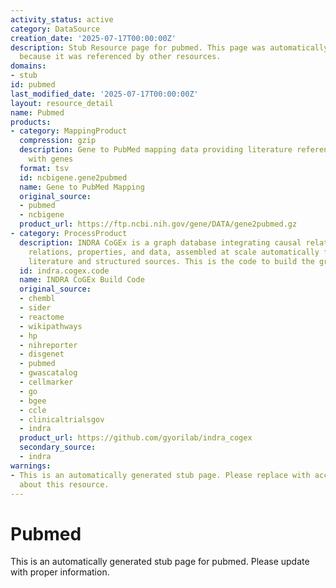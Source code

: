 ```yaml
---
activity_status: active
category: DataSource
creation_date: '2025-07-17T00:00:00Z'
description: Stub Resource page for pubmed. This page was automatically generated
  because it was referenced by other resources.
domains:
- stub
id: pubmed
last_modified_date: '2025-07-17T00:00:00Z'
layout: resource_detail
name: Pubmed
products:
- category: MappingProduct
  compression: gzip
  description: Gene to PubMed mapping data providing literature references associated
    with genes
  format: tsv
  id: ncbigene.gene2pubmed
  name: Gene to PubMed Mapping
  original_source:
  - pubmed
  - ncbigene
  product_url: https://ftp.ncbi.nih.gov/gene/DATA/gene2pubmed.gz
- category: ProcessProduct
  description: INDRA CoGEx is a graph database integrating causal relations, ontological
    relations, properties, and data, assembled at scale automatically from the scientific
    literature and structured sources. This is the code to build the graph.
  id: indra.cogex.code
  name: INDRA CoGEx Build Code
  original_source:
  - chembl
  - sider
  - reactome
  - wikipathways
  - hp
  - nihreporter
  - disgenet
  - pubmed
  - gwascatalog
  - cellmarker
  - go
  - bgee
  - ccle
  - clinicaltrialsgov
  - indra
  product_url: https://github.com/gyorilab/indra_cogex
  secondary_source:
  - indra
warnings:
- This is an automatically generated stub page. Please replace with accurate information
  about this resource.
---
```

# Pubmed

This is an automatically generated stub page for pubmed. Please update with proper information.